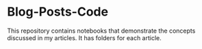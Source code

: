 # Blog-Posts-Code
This repository contains notebooks that demonstrate the concepts discussed in my articles. It has folders for each article.
